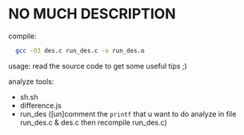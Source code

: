 # NO MUCH DESCRIPTION


compile:
```sh
  gcc -O3 des.c run_des.c -o run_des.o
```

usage: read the  source code to get some useful tips ;)

analyze tools:

+ sh.sh
+ difference.js
+ run_des ([un]comment the `printf` that u want to do analyze in file run_des.c & des.c then recompile run_des.c)
